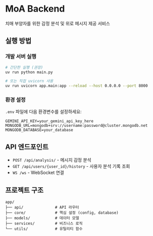 # MoA Backend

치매 부양자를 위한 감정 분석 및 위로 메시지 제공 서비스

## 실행 방법

### 개발 서버 실행

```bash
# 간단한 실행 (권장)
uv run python main.py

# 또는 직접 uvicorn 사용
uv run uvicorn app.main:app --reload --host 0.0.0.0 --port 8000
```

### 환경 설정

`.env` 파일에 다음 환경변수를 설정하세요:

```
GEMINI_API_KEY=your_gemini_api_key_here
MONGODB_URL=mongodb+srv://username:password@cluster.mongodb.net
MONGODB_DATABASE=your_database
```

## API 엔드포인트

- `POST /api/analysis/` - 메시지 감정 분석
- `GET /api/users/{user_id}/history` - 사용자 분석 기록 조회
- `WS /ws` - WebSocket 연결

## 프로젝트 구조

```
app/
├── api/              # API 라우터
├── core/             # 핵심 설정 (config, database)
├── models/           # 데이터 모델
├── services/         # 비즈니스 로직
└── utils/            # 유틸리티 함수
```
